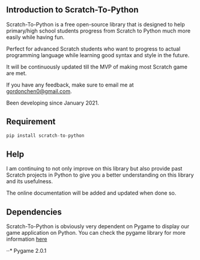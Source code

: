 ## Introduction to Scratch-To-Python
Scratch-To-Python is a free open-source library that is designed to help primary/high school students progress from Scratch to Python much more easily while having fun.

Perfect for advanced Scratch students who want to progress to actual programming language while learning good syntax and style in the future.

It will be continuously updated till the MVP of making most Scratch game are met.

If you have any feedback, make sure to email me at gordonchen0@gmail.com.

Been developing since January 2021.

## Requirement
```python
pip install scratch-to-python
```

## Help
I am continuing to not only improve on this library but also provide past Scratch projects in Python to give you a better understanding on this library and its usefulness.

The online documentation will be added and updated when done so.

## Dependencies
Scratch-To-Python is obviously very dependent on Pygame to display our game application on Python. You can check the pygame library for more information [here](https://github.com/pygame/pygame)

⋅⋅* Pygame 2.0.1

